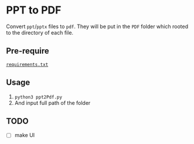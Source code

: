 # PPT to PDF

Convert `ppt`/`pptx` files to `pdf`. They will be put in the `PDF` folder which rooted to the directory of each file.

## Pre-require

[`requirements.txt`](requirements.txt)

## Usage

1. `python3 ppt2Pdf.py`
2. And input full path of the folder

## TODO

- [ ] make UI

